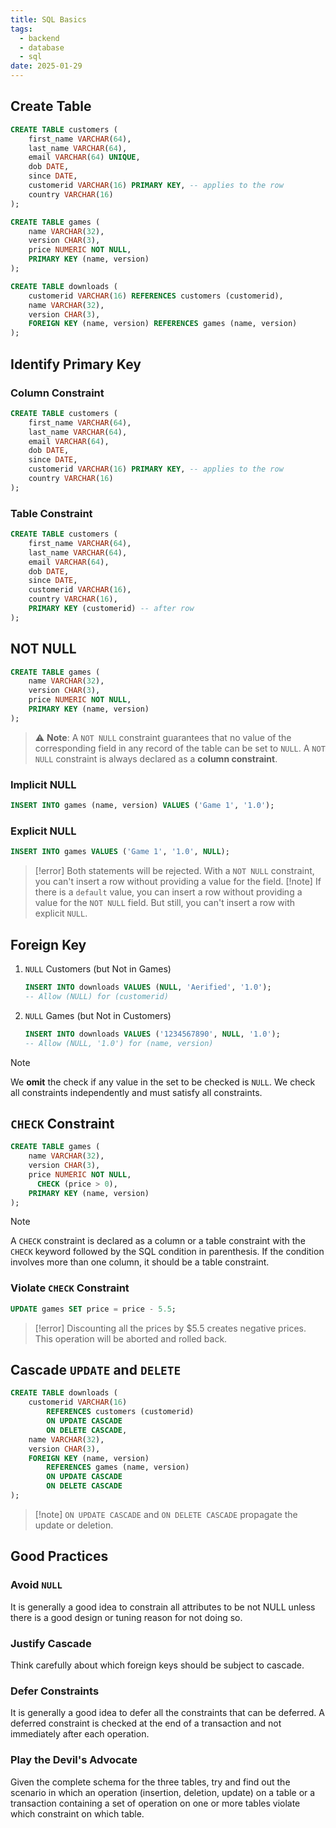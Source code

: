 ```yaml
---
title: SQL Basics
tags:
  - backend
  - database
  - sql
date: 2025-01-29
---
```


## Create Table

```sql
CREATE TABLE customers (
    first_name VARCHAR(64),
    last_name VARCHAR(64),
    email VARCHAR(64) UNIQUE,
    dob DATE,
    since DATE,
    customerid VARCHAR(16) PRIMARY KEY, -- applies to the row
    country VARCHAR(16)
);

CREATE TABLE games (
    name VARCHAR(32),
    version CHAR(3),
    price NUMERIC NOT NULL,
    PRIMARY KEY (name, version)
);

CREATE TABLE downloads (
    customerid VARCHAR(16) REFERENCES customers (customerid),
    name VARCHAR(32),
    version CHAR(3),
    FOREIGN KEY (name, version) REFERENCES games (name, version)
);
```

## Identify Primary Key

### Column Constraint

```sql
CREATE TABLE customers (
    first_name VARCHAR(64),
    last_name VARCHAR(64),
    email VARCHAR(64),
    dob DATE,
    since DATE,
    customerid VARCHAR(16) PRIMARY KEY, -- applies to the row
    country VARCHAR(16)
);
```

### Table Constraint

```sql
CREATE TABLE customers (
    first_name VARCHAR(64),
    last_name VARCHAR(64),
    email VARCHAR(64),
    dob DATE,
    since DATE,
    customerid VARCHAR(16),
    country VARCHAR(16),
    PRIMARY KEY (customerid) -- after row
);
```

## NOT NULL

```sql
CREATE TABLE games (
    name VARCHAR(32),
    version CHAR(3),
    price NUMERIC NOT NULL,
    PRIMARY KEY (name, version)
);
```

> ⚠️ **Note**: A `NOT NULL` constraint guarantees that no value of the corresponding field in any record of the table can be set to `NULL`. A `NOT NULL` constraint is always declared as a **column constraint**.

### Implicit NULL

```sql
INSERT INTO games (name, version) VALUES ('Game 1', '1.0');
```

### Explicit NULL

```sql
INSERT INTO games VALUES ('Game 1', '1.0', NULL);
```

> [!error]
> Both statements will be rejected. With a `NOT NULL` constraint, you can't insert a row without providing a value for the field.
> [!note]
> If there is a `default` value, you can insert a row without providing a value for the `NOT NULL` field. But still, you can't insert a row with explicit `NULL`.

## Foreign Key

1. `NULL` Customers (but Not in Games)

   ```sql
   INSERT INTO downloads VALUES (NULL, 'Aerified', '1.0');
   -- Allow (NULL) for (customerid)
   ```

2. `NULL` Games (but Not in Customers)

   ```sql
   INSERT INTO downloads VALUES ('1234567890', NULL, '1.0');
   -- Allow (NULL, '1.0') for (name, version)
   ```

> [!note]
> We **omit** the check if any value in the set to be checked is `NULL`. We check all constraints independently and must satisfy all constraints.

## `CHECK` Constraint

```sql
CREATE TABLE games (
    name VARCHAR(32),
    version CHAR(3),
    price NUMERIC NOT NULL,
      CHECK (price > 0),
    PRIMARY KEY (name, version)
);
```

> [!note]
> A `CHECK` constraint is declared as a column or a table constraint with the `CHECK` keyword followed by the SQL condition in parenthesis. If the condition involves more than one column, it should be a table constraint.

### Violate `CHECK` Constraint

```sql
UPDATE games SET price = price - 5.5;
```

> [!error]
> Discounting all the prices by $5.5 creates negative
> prices. This operation will be aborted and rolled
> back.

## Cascade `UPDATE` and `DELETE`

```sql
CREATE TABLE downloads (
    customerid VARCHAR(16)
        REFERENCES customers (customerid)
        ON UPDATE CASCADE
        ON DELETE CASCADE,
    name VARCHAR(32),
    version CHAR(3),
    FOREIGN KEY (name, version)
        REFERENCES games (name, version)
        ON UPDATE CASCADE
        ON DELETE CASCADE
);
```

> [!note] `ON UPDATE CASCADE` and `ON DELETE CASCADE` propagate the update or deletion.

## Good Practices

### Avoid `NULL`

It is generally a good idea to constrain all attributes to be not NULL unless there is a good design or tuning reason for not doing so.

### Justify Cascade

Think carefully about which foreign keys should be subject to cascade.

### Defer Constraints

It is generally a good idea to defer all the constraints that can be deferred. A deferred constraint is checked at the end of a transaction and not immediately after each operation.

### Play the Devil's Advocate

Given the complete schema for the three tables, try and find out the scenario in which an operation (insertion, deletion, update) on a table or a transaction containing a set of operation on one or more tables violate which constraint on which table.
